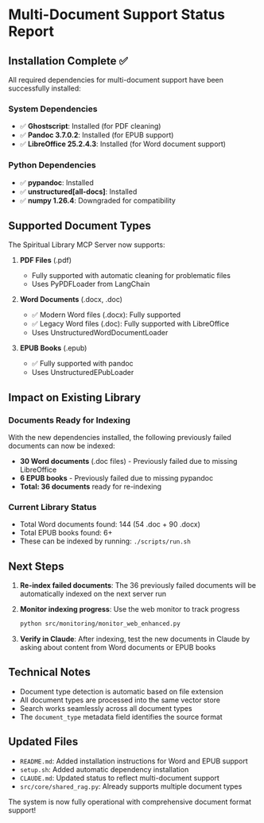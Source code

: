 # Multi-Document Support Status Report

## Installation Complete ✅

All required dependencies for multi-document support have been successfully installed:

### System Dependencies
- ✅ **Ghostscript**: Installed (for PDF cleaning)
- ✅ **Pandoc 3.7.0.2**: Installed (for EPUB support)
- ✅ **LibreOffice 25.2.4.3**: Installed (for Word document support)

### Python Dependencies  
- ✅ **pypandoc**: Installed
- ✅ **unstructured[all-docs]**: Installed
- ✅ **numpy 1.26.4**: Downgraded for compatibility

## Supported Document Types

The Spiritual Library MCP Server now supports:

1. **PDF Files** (.pdf)
   - Fully supported with automatic cleaning for problematic files
   - Uses PyPDFLoader from LangChain

2. **Word Documents** (.docx, .doc)
   - ✅ Modern Word files (.docx): Fully supported
   - ✅ Legacy Word files (.doc): Fully supported with LibreOffice
   - Uses UnstructuredWordDocumentLoader

3. **EPUB Books** (.epub)
   - ✅ Fully supported with pandoc
   - Uses UnstructuredEPubLoader

## Impact on Existing Library

### Documents Ready for Indexing
With the new dependencies installed, the following previously failed documents can now be indexed:

- **30 Word documents** (.doc files) - Previously failed due to missing LibreOffice
- **6 EPUB books** - Previously failed due to missing pypandoc
- **Total: 36 documents** ready for re-indexing

### Current Library Status
- Total Word documents found: 144 (54 .doc + 90 .docx)
- Total EPUB books found: 6+
- These can be indexed by running: `./scripts/run.sh`

## Next Steps

1. **Re-index failed documents**: The 36 previously failed documents will be automatically indexed on the next server run

2. **Monitor indexing progress**: Use the web monitor to track progress
   ```bash
   python src/monitoring/monitor_web_enhanced.py
   ```

3. **Verify in Claude**: After indexing, test the new documents in Claude by asking about content from Word documents or EPUB books

## Technical Notes

- Document type detection is automatic based on file extension
- All document types are processed into the same vector store
- Search works seamlessly across all document types
- The `document_type` metadata field identifies the source format

## Updated Files
- `README.md`: Added installation instructions for Word and EPUB support
- `setup.sh`: Added automatic dependency installation
- `CLAUDE.md`: Updated status to reflect multi-document support
- `src/core/shared_rag.py`: Already supports multiple document types

The system is now fully operational with comprehensive document format support!